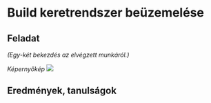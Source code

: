 # Build keretrendszer beüzemelése

## Feladat
_(Egy-két bekezdés az elvégzett munkáról.)_

_Képernyőkép_
![](pic.png)

## Eredmények, tanulságok